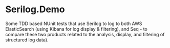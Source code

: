 # Serilog.Demo
Some TDD based NUnit tests that use Serilog to log to both AWS ElasticSearch (using Kibana for log display &amp; filtering), and Seq - to compare these two products related to the analysis, display, and filtering of structured log data).
